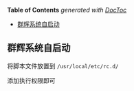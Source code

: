 <!-- START doctoc generated TOC please keep comment here to allow auto update -->
<!-- DON'T EDIT THIS SECTION, INSTEAD RE-RUN doctoc TO UPDATE -->
**Table of Contents**  *generated with [DocToc](https://github.com/thlorenz/doctoc)*

- [群辉系统自启动](#%E7%BE%A4%E8%BE%89%E7%B3%BB%E7%BB%9F%E8%87%AA%E5%90%AF%E5%8A%A8)

<!-- END doctoc generated TOC please keep comment here to allow auto update -->

## 群辉系统自启动

将脚本文件放置到 `/usr/local/etc/rc.d/`

添加执行权限即可
